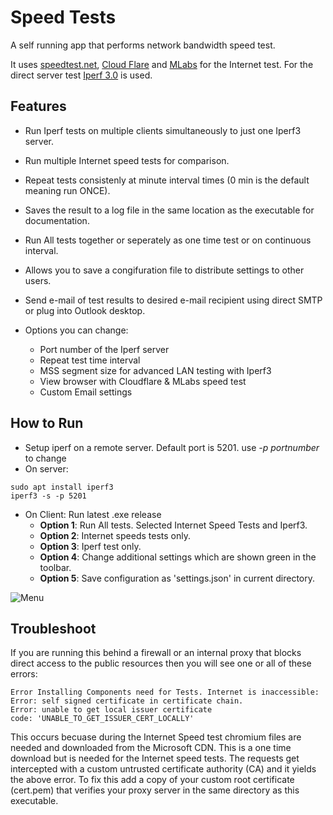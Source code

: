 # Speed Tests

A self running app that performs network bandwidth speed test.

It uses [speedtest.net](https://www.speedtest.net/), [Cloud Flare](https://speed.cloudflare.com/) and [MLabs](https://speed.measurementlab.net/#/) for the Internet test. For the direct server test [Iperf 3.0](https://iperf.fr/iperf-download.php) is used.

## Features
- Run Iperf tests on multiple clients simultaneously to just one Iperf3 server.
- Run multiple Internet speed tests for comparison.
- Repeat tests consistenly at minute interval times (0 min is the default meaning run ONCE).
- Saves the result to a log file in the same location as the executable for documentation.
- Run All tests together or seperately as one time test or on continuous interval.
- Allows you to save a congifuration file to distribute settings to other users.
- Send e-mail of test results to desired e-mail recipient using direct SMTP or plug into Outlook desktop.
- Options you can change:

    - Port number of the Iperf server
    - Repeat test time interval
    - MSS segment size for advanced LAN testing with Iperf3
    - View browser with Cloudflare & MLabs speed test
    - Custom Email settings

## How to Run

- Setup iperf on a remote server. Default port is 5201. use *-p portnumber* to change
- On server:

```
sudo apt install iperf3
iperf3 -s -p 5201
```

- On Client: Run latest .exe release
    - **Option 1**: Run All tests. Selected Internet Speed Tests and Iperf3.
    - **Option 2**: Internet speeds tests only.
    - **Option 3**: Iperf test only.
    - **Option 4**: Change additional settings which are shown green in the toolbar.
    - **Option 5**: Save configuration as 'settings.json' in current directory.


![Menu](media/speed3.png)

## Troubleshoot

If you are running this behind a firewall or an internal proxy that blocks direct access to the public resources then you will see one or all of these errors:

```
Error Installing Components need for Tests. Internet is inaccessible:
Error: self signed certificate in certificate chain. 
Error: unable to get local issuer certificate
code: 'UNABLE_TO_GET_ISSUER_CERT_LOCALLY'
```

This occurs becuase during the Internet Speed test chromium files are needed and downloaded from the Microsoft CDN. This is a one time download but is needed for the Internet speed tests. The requests get intercepted with a custom untrusted certificate authority (CA) and it yields the above error. To fix this add a copy of your custom root certificate (cert.pem) that verifies your proxy server in the same directory as this executable.
